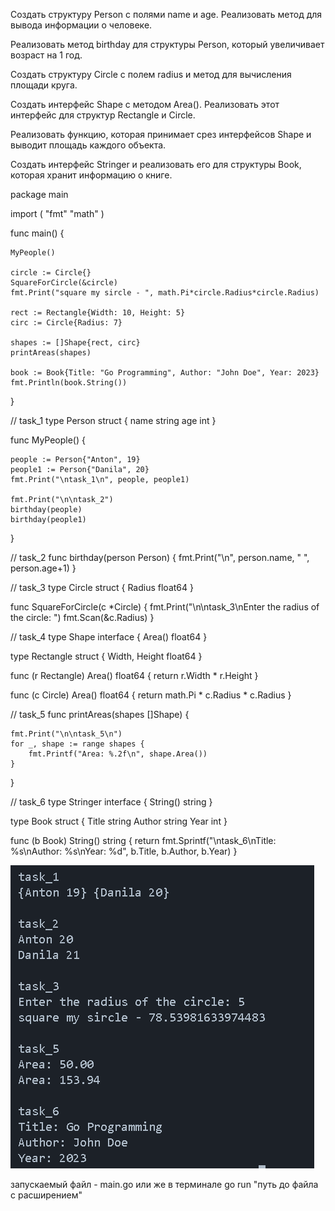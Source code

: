 Создать структуру Person с полями name и age. Реализовать метод для вывода информации о человеке.

Реализовать метод birthday для структуры Person, который увеличивает возраст на 1 год.

Создать структуру Circle с полем radius и метод для вычисления площади круга.

Создать интерфейс Shape с методом Area(). Реализовать этот интерфейс для структур Rectangle и Circle.

Реализовать функцию, которая принимает срез интерфейсов Shape и выводит площадь каждого объекта.

Создать интерфейс Stringer и реализовать его для структуры Book, которая хранит информацию о книге.


package main

import (
	"fmt"
	"math"
)

func main() {

	MyPeople()

	circle := Circle{}
	SquareForCircle(&circle)
	fmt.Print("square my sircle - ", math.Pi*circle.Radius*circle.Radius)

	rect := Rectangle{Width: 10, Height: 5}
	circ := Circle{Radius: 7}

	shapes := []Shape{rect, circ}
	printAreas(shapes)

	book := Book{Title: "Go Programming", Author: "John Doe", Year: 2023}
	fmt.Println(book.String())
}

// task_1
type Person struct {
	name string
	age  int
}

func MyPeople() {

	people := Person{"Anton", 19}
	people1 := Person{"Danila", 20}
	fmt.Print("\ntask_1\n", people, people1)

	fmt.Print("\n\ntask_2")
	birthday(people)
	birthday(people1)

}

// task_2
func birthday(person Person) {
	fmt.Print("\n", person.name, " ", person.age+1)
}

// task_3
type Circle struct {
	Radius float64
}

func SquareForCircle(c *Circle) {
	fmt.Print("\n\ntask_3\nEnter the radius of the circle: ")
	fmt.Scan(&c.Radius)
}

// task_4
type Shape interface {
	Area() float64
}

type Rectangle struct {
	Width, Height float64
}

func (r Rectangle) Area() float64 {
	return r.Width * r.Height
}

func (c Circle) Area() float64 {
	return math.Pi * c.Radius * c.Radius
}

// task_5
func printAreas(shapes []Shape) {

	fmt.Print("\n\ntask_5\n")
	for _, shape := range shapes {
		fmt.Printf("Area: %.2f\n", shape.Area())
	}
}

// task_6
type Stringer interface {
	String() string
}

type Book struct {
	Title  string
	Author string
	Year   int
}

func (b Book) String() string {
	return fmt.Sprintf("\ntask_6\nTitle: %s\nAuthor: %s\nYear: %d", b.Title, b.Author, b.Year)
}


![Image alt](https://github.com/1mpleX/5thL/blob/MainM/FifthLaba/image.png)

запускаемый файл - main.go
или же в терминале go run "путь до файла с расширением"
